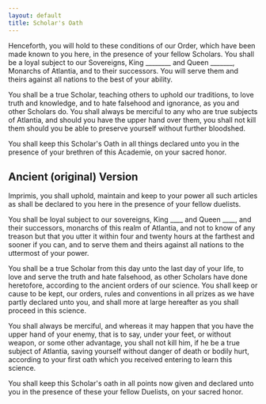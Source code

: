 ```yaml
---
layout: default
title: Scholar's Oath
---
```


Henceforth, you will hold to these conditions of our Order, which have been made known to you here, in the presence of your fellow Scholars.  You shall be a loyal subject to our Sovereigns, King ________ and Queen _______, Monarchs of Atlantia, and to their successors. You will serve them and theirs against all nations to the best of your ability.

You shall be a true Scholar, teaching others to uphold our traditions, to love truth and knowledge, and to hate falsehood and ignorance, as you and other Scholars do.  You shall always be merciful to any who are true subjects of Atlantia, and should you have the upper hand over them, you shall not kill them should you be able to preserve yourself without further bloodshed.

You shall keep this Scholar's Oath in all things declared unto you in the presence of your brethren of this Academie, on your sacred honor.


## Ancient (original) Version

Imprimis, you shall uphold, maintain and keep to your power all such articles as shall be declared to you here in the presence of your fellow duelists.

You shall be loyal subject to our sovereigns, King ____ and Queen ____, and their successors, monarchs of this realm of Atlantia, and not to know of any treason but that you utter it within four and twenty hours at the farthest and sooner if you can, and to serve them and theirs against all nations to the uttermost of your power.

You shall be a true Scholar from this day unto the last day of your life, to love and serve the truth and hate falsehood, as other Scholars have done heretofore, according to the ancient orders of our science.  You shall keep or cause to be kept, our orders, rules and conventions in all prizes as we have partly declared unto you, and shall more at large hereafter as you shall proceed in this science.

You shall always be merciful, and whereas it may happen that you have the upper hand of your enemy, that is to say, under your feet, or without weapon, or some other advantage, you shall not kill him, if he be a true subject of Atlantia, saving yourself without danger of death or bodily hurt, according to your first oath which you received entering to learn this science.

You shall keep this Scholar's oath in all points now given and declared unto you in the presence of these your fellow Duelists, on your sacred honor.
